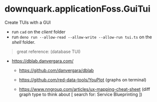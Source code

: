 # downquark.applicationFoss.GuiTui
Create TUIs with a GUI

- run `cad` on the _client_ folder
- run `deno run --allow-read --allow-write --allow-run tui.ts` on the _shell_ folder.

> great reference: (database TUI)
- https://dblab.danvergara.com/
  - https://github.com/danvergara/dblab
  
  - https://github.com/red-data-tools/YouPlot (graphs on terminal)

  - https://www.nngroup.com/articles/ux-mapping-cheat-sheet (diff graph type to think about [ search for: Service Blueprinting ])